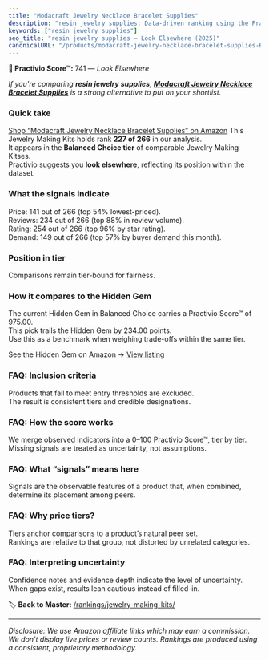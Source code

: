 ```yaml
---
title: "Modacraft Jewelry Necklace Bracelet Supplies"
description: "resin jewelry supplies: Data-driven ranking using the Practivio Score™. Positioned by quality, value, demand, findability, momentum."
keywords: ["resin jewelry supplies"]
seo_title: "resin jewelry supplies — Look Elsewhere (2025)"
canonicalURL: "/products/modacraft-jewelry-necklace-bracelet-supplies-B0F2SPY83Q/"
---
```


**🚫 Practivio Score™:** 741 — _Look Elsewhere_


*If you're comparing **resin jewelry supplies**, **[Modacraft Jewelry Necklace Bracelet Supplies](https://www.amazon.com/dp/B0F2SPY83Q?tag=practivio-20)** is a strong alternative to put on your shortlist.*
### Quick take
[Shop “Modacraft Jewelry Necklace Bracelet Supplies” on Amazon](https://www.amazon.com/dp/B0F2SPY83Q?tag=practivio-20)
This Jewelry Making Kits holds rank **227 of 266** in our analysis.  
It appears in the **Balanced Choice tier** of comparable Jewelry Making Kitses.  
Practivio suggests you **look elsewhere**, reflecting its position within the dataset.

### What the signals indicate
Price: 141 out of 266 (top 54% lowest-priced).  
Reviews: 234 out of 266 (top 88% in review volume).  
Rating: 254 out of 266 (top 96% by star rating).  
Demand: 149 out of 266 (top 57% by buyer demand this month).

### Position in tier
Comparisons remain tier-bound for fairness.

### How it compares to the Hidden Gem
The current Hidden Gem in Balanced Choice carries a Practivio Score™ of 975.00.  
This pick trails the Hidden Gem by 234.00 points.  
Use this as a benchmark when weighing trade-offs within the same tier.  

See the Hidden Gem on Amazon → [View listing](https://www.amazon.com/dp/B07M6CDS77?tag=practivio-20)

### FAQ: Inclusion criteria
Products that fail to meet entry thresholds are excluded.  
The result is consistent tiers and credible designations.

### FAQ: How the score works
We merge observed indicators into a 0–100 Practivio Score™, tier by tier.  
Missing signals are treated as uncertainty, not assumptions.

### FAQ: What “signals” means here
Signals are the observable features of a product that, when combined, determine its placement among peers.

### FAQ: Why price tiers?
Tiers anchor comparisons to a product’s natural peer set.  
Rankings are relative to that group, not distorted by unrelated categories.

### FAQ: Interpreting uncertainty
Confidence notes and evidence depth indicate the level of uncertainty.  
When gaps exist, results lean cautious instead of filled-in.


🏷️ **Back to Master:** [/rankings/jewelry-making-kits/](/rankings/jewelry-making-kits/)

---
_Disclosure: We use Amazon affiliate links which may earn a commission. We don’t display live prices or review counts. Rankings are produced using a consistent, proprietary methodology._
